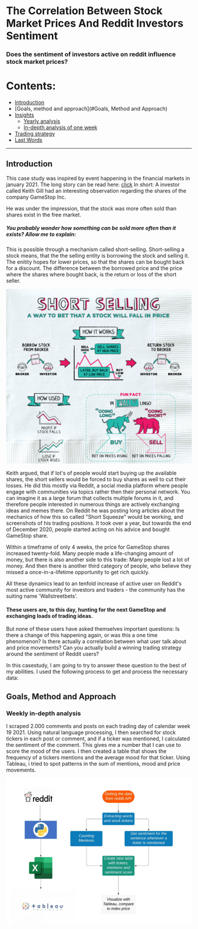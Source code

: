 # The Correlation Between Stock Market Prices And Reddit Investors Sentiment

### Does the sentiment of investors active on reddit influence stock market prices?



# Contents:
- [Introduction](#Introduction)
- [Goals, method and approach](#Goals, Method and Approach)
- [Insights](#Insights-into-the-data)
   - [Yearly analysis](#Insights-into-the-data)
   - [In-depth analysis of one week](#Insights-into-the-data)
- [Trading strategy](#Model-application)
- [Last Words](#Last-words)
***


## Introduction
This case study was inspired by event happening in the financial markets in january 2021. The long story can be read here: [click](https://theprint.in/theprint-essential/the-gamestop-story-how-a-group-of-investors-on-reddit-gave-wall-street-a-wild-week/595181/)
In short: A investor called Keith Gill had an interesting observation regarding the shares of the company GameStop Inc. 

He was under the impression, that the stock was more often sold than shares exist in the free market. 
##### You probably wonder how something can be sold more often than it exists? Allow me to explain:
This is possible through a mechanism called short-selling.
Short-selling a stock means, that the the selling entity is borrowing the stock and selling it.
The enitity hopes for lower prices, so that the shares can be bought back for a discount. The difference between the borrowed price and the price where the shares where bought back, is the return or loss of the short seller.

![Picture](https://github.com/Caparisun/reddit_stocks/blob/main/pictures/short_selling.png)

Keith argued, that if lot's of people would start buying up the available shares, the short sellers would be forced to buy shares as well to cut their losses. 
He did this mostly via Reddit, a social media platform where people engage with communities via topics rather then their personal network. You can imagine it as a large forum that collects multiple forums in it, and therefore people interested in numerous things are actively exchanging ideas and memes there.
On Reddit he was posting long articles about the mechanics of how this so called "Short Squeeze" would be working, and screenshots of his trading positions.
It took over a year, but towards the end of December 2020, people started acting on his advice and bought GameStop share.

Within a timeframe of only 4 weeks, the price for GameStop shares increased twenty-fold. Many people made a life-changing amount of money, but there is also another side to this trade: 
Many people lost a lot of money.
And then there is another third category of people, who believe they missed a once-in-a-lifetime opportunity to get rich quickly.

All these dynamics lead to an tenfold increase of active user on Reddit's most active community for investors and traders - the community has the suiting name 'Wallstreetbets'.
#### These users are, to this day, hunting for the next GameStop and exchanging loads of trading ideas.

But none of these users have asked themselves important questions:
Is there a change of this happening again, or was this a one time phenomenon?
Is there actually a correlation between what user talk about and price movements?
Can you actually build a winning trading strategy around the sentiment of Reddit users?

In this casestudy, I am going to try to answer these question to the best of my abilities.
I used the following process to get and process the necessary data:

## Goals, Method and Approach

### Weekly in-depth analysis
I scraped 2.000 comments and posts on each trading day of calendar week 19 2021.
Using natural language processing, I then searched for stock tickers in each post or comment, and if a ticker was mentioned, I calculated the sentiment of the comment. This gives me a number that I can use to score the mood of the users.
I then created a table that shows the frequency of a tickers mentions and the average mood for that ticker.
Using Tableau, i tried to spot patterns in the sum of mentions, mood and price movements.

![Picture](https://github.com/Caparisun/reddit_stocks/blob/main/pictures/_Flussdiagramm.jpeg)






